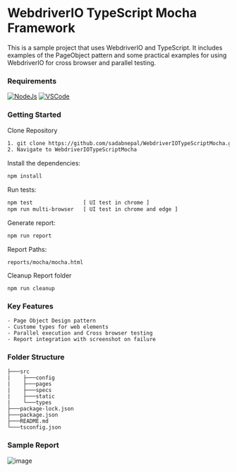 # WebdriverIO TypeScript Mocha Framework
This is a sample project that uses WebdriverIO and TypeScript. It includes examples of the PageObject pattern and some practical examples for using WebdriverIO for cross browser and parallel testing.

### Requirements
[![NodeJs](https://img.shields.io/badge/-NodeJS%20v12%20OR%20later-%23339933?logo=npm)](https://nodejs.org/en/download/)
[![VSCode](https://img.shields.io/badge/-Visual%20Studio%20Code-%233178C6?logo=visual-studio-code)](https://code.visualstudio.com/download)

### Getting Started
Clone Repository
```bash
1. git clone https://github.com/sadabnepal/WebdriverIOTypeScriptMocha.git
2. Navigate to WebdriverIOTypeScriptMocha
```

Install the dependencies:
```bash
npm install
```

Run tests:
```bash
npm test                [ UI test in chrome ]
npm run multi-browser   [ UI test in chrome and edge ]
```

Generate report:
```bash
npm run report
```

Report Paths:
```
reports/mocha/mocha.html
```

Cleanup Report folder
```
npm run cleanup
```

### Key Features
	- Page Object Design pattern
	- Custome types for web elements
	- Parallel execution and Cross browser testing
	- Report integration with screenshot on failure

### Folder Structure
```
├───src
|    ├───config
|    ├───pages
|    ├───specs
|    ├───static
|    └───types
├───package-lock.json
├───package.json
├───README.md
└───tsconfig.json
```
	
### Sample Report
![image](https://user-images.githubusercontent.com/65847528/143480443-cee233a4-6296-4773-8b54-c593d7dfd022.png)
